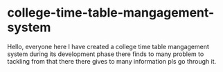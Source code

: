# college-time-table-mangagement-system
Hello, everyone here I have created a college time table mangagement system during its development phase there finds to many problem to tackling from  that there there gives to many information pls go through it.
